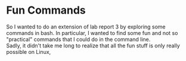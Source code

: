 # Fun Commands  
So I wanted to do an extension of lab report 3 by exploring some commands in bash. In particular, I wanted to find some fun and not so "practical" commands that I could do in the command line.    
Sadly, it didn't take me long to realize that all the fun stuff is only really possible on Linux, 
